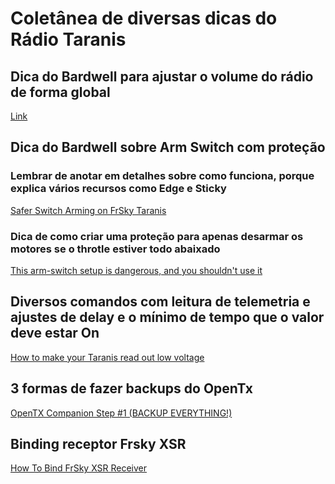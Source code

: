 # Coletânea de diversas dicas do Rádio Taranis

## Dica do Bardwell para ajustar o volume do rádio de forma global
[Link](https://www.youtube.com/watch?v=zZZbnNzaVAA)

## Dica do Bardwell sobre Arm Switch com proteção

[](figura1.jpg)

[](figura2.jpg)

[](figura3.jpg)

[](figura4.jpg)


### Lembrar de anotar em detalhes sobre como funciona, porque explica vários recursos como Edge e Sticky
[Safer Switch Arming on FrSky Taranis](https://www.youtube.com/watch?v=bv3VJ1jznw8)

### Dica de como criar uma proteção para apenas desarmar os motores se o throtle estiver todo abaixado
[This arm-switch setup is dangerous, and you shouldn't use it](https://www.youtube.com/watch?v=r7GxIlPV1Xc&t=669s)

## Diversos comandos com leitura de telemetria e ajustes de delay e o mínimo de tempo que o valor deve estar On
[How to make your Taranis read out low voltage](https://www.youtube.com/watch?v=2xt623VAMEk)

## 3 formas de fazer backups do OpenTx
[OpenTX Companion Step #1 (BACKUP EVERYTHING!)](https://www.youtube.com/watch?v=vRn9UNujsMI)

## Binding receptor Frsky XSR
[How To Bind FrSky XSR Receiver](https://youtu.be/zcsCMYU7--M?t=162)
